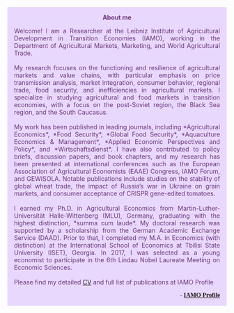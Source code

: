 <div id="custom-warning" style='text-align: justify;padding:0.1em; background-color:#E9D8FD; color:#69337A;'>
<span>
<p style='margin-top:1em; text-align:center'>
<b>About me</b>
</p>
<p style='margin-left:1em; margin-right:1em'>
Welcome! I am a Researcher at the Leibniz Institute of Agricultural Development in Transition Economies (IAMO), working in the Department of Agricultural Markets, Marketing, and World Agricultural Trade.<br>
<br>My research focuses on the functioning and resilience of agricultural markets and value chains, with particular emphasis on price transmission analysis, market integration, consumer behavior, regional trade, food security, and inefficiencies in agricultural markets. I specialize in studying agricultural and food markets in transition economies, with a focus on the post-Soviet region, the Black Sea region, and the South Caucasus.<br>
<br> My work has been published in leading journals, including *Agricultural Economics*, *Food Security*, *Global Food Security*, *Aquaculture Economics & Management*, *Applied Economic Perspectives and Policy*, and *Wirtschaftsdienst*. I have also contributed to policy briefs, discussion papers, and book chapters, and my research has been presented at international conferences such as the European Association of Agricultural Economists (EAAE) Congress, IAMO Forum, and GEWISOLA. Notable publications include studies on the stability of global wheat trade, the impact of Russia’s war in Ukraine on grain markets, and consumer acceptance of CRISPR gene-edited tomatoes.<br>
<br> I earned my Ph.D. in Agricultural Economics from Martin-Luther-Universität Halle-Wittenberg (MLU), Germany, graduating with the highest distinction, *summa cum laude*. My doctoral research was supported by a scholarship from the German Academic Exchange Service (DAAD). Prior to that, I completed my M.A. in Economics (with distinction) at the International School of Economics at Tbilisi State University (ISET), Georgia. In 2017, I was selected as a young economist to participate in the 6th Lindau Nobel Laureate Meeting on Economic Sciences.<br>
<br>Please find my detailed <a href="/assets/CV_svanidze.pdf">CV</a> and full list of publications at IAMO Profile

</p>
<p style='margin-bottom:1em; margin-right:1em; text-align:right; font-family:Georgia'>
<b>- <a href="https://www.iamo.de/institut/mitarbeitende/details/svanidze" target="_blank">IAMO Profile</a></b>
</p>
</span>
</div>